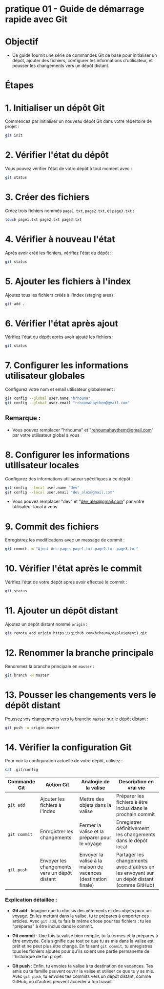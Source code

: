 # pratique 01 - Guide de démarrage rapide avec Git

# Objectif

- Ce guide fournit une série de commandes Git de base pour initialiser un dépôt, ajouter des fichiers, configurer les informations d'utilisateur, et pousser les changements vers un dépôt distant.

# Étapes

# 1. Initialiser un dépôt Git

Commencez par initialiser un nouveau dépôt Git dans votre répertoire de projet :

```bash
git init
```

# 2. Vérifier l'état du dépôt

Vous pouvez vérifier l'état de votre dépôt à tout moment avec :

```bash
git status
```

# 3. Créer des fichiers

Créez trois fichiers nommés `page1.txt`, `page2.txt`, et `page3.txt` :

```bash
touch page1.txt page2.txt page3.txt
```

# 4. Vérifier à nouveau l'état

Après avoir créé les fichiers, vérifiez l'état du dépôt :

```bash
git status
```

# 5. Ajouter les fichiers à l'index

Ajoutez tous les fichiers créés à l'index (staging area) :

```bash
git add .
```

# 6. Vérifier l'état après ajout

Vérifiez l'état du dépôt après avoir ajouté les fichiers :

```bash
git status
```

# 7. Configurer les informations utilisateur globales

Configurez votre nom et email utilisateur globalement :

```bash
git config --global user.name "hrhouma"
git config --global user.email "rehoumahaythem@gmail.com"
```

## Remarque :
- Vous pouvez remplacer "hrhouma" et "rehoumahaythem@gmail.com" par votre utilisateur global à vous

# 8. Configurer les informations utilisateur locales

Configurez des informations utilisateur spécifiques à ce dépôt :

```bash
git config --local user.name "dev"
git config --local user.email "dev_alex@gmail.com"
```
- Vous pouvez remplacer "dev" et "dev_alex@gmail.com" par votre utilisateur local à vous

# 9. Commit des fichiers

Enregistrez les modifications avec un message de commit :

```bash
git commit -m "Ajout des pages page1.txt page2.txt page3.txt"
```

# 10. Vérifier l'état après le commit

Vérifiez l'état de votre dépôt après avoir effectué le commit :

```bash
git status
```

# 11. Ajouter un dépôt distant

Ajoutez un dépôt distant nommé `origin` :

```bash
git remote add origin https://github.com/hrhouma/deploiement1.git
```

# 12. Renommer la branche principale

Renommez la branche principale en `master` :

```bash
git branch -M master
```

# 13. Pousser les changements vers le dépôt distant

Poussez vos changements vers la branche `master` sur le dépôt distant :

```bash
git push -u origin master
```

# 14. Vérifier la configuration Git

Pour voir la configuration actuelle de votre dépôt, utilisez :

```bash
cat .git/config
```



| **Commande Git** | **Action Git**                         | **Analogie de la valise**                                           | **Description en vrai vie**                                   |
|------------------|----------------------------------------|---------------------------------------------------------------------|---------------------------------------------------------------|
| `git add`        | Ajouter les fichiers à l'index         | Mettre des objets dans la valise                                    | Préparer les fichiers à être inclus dans le prochain commit    |
| `git commit`     | Enregistrer les changements            | Fermer la valise et la préparer pour le voyage                      | Enregistrer définitivement les changements dans le dépôt local |
| `git push`       | Envoyer les changements vers un dépôt distant | Envoyer la valise à la maison de vacances (destination finale) | Partager les changements avec d'autres en les envoyant sur un dépôt distant (comme GitHub) |

### Explication détaillée :

- **Git add** : Imagine que tu choisis des vêtements et des objets pour un voyage. En les mettant dans la valise, tu te prépares à emporter ces articles. Avec `git add`, tu fais la même chose pour tes fichiers : tu les "prépares" à être inclus dans le commit.

- **Git commit** : Une fois ta valise bien remplie, tu la fermes et la prépares à être envoyée. Cela signifie que tout ce que tu as mis dans la valise est prêt et ne peut plus être changé. En faisant `git commit`, tu enregistres tous les fichiers ajoutés pour qu'ils soient une partie permanente de l'historique de ton projet.

- **Git push** : Enfin, tu envoies ta valise à ta destination de vacances. Tes amis ou ta famille peuvent ouvrir la valise et utiliser ce que tu y as mis. Avec `git push`, tu envoies tes commits vers un dépôt distant, comme GitHub, où d'autres peuvent accéder à ton travail.
